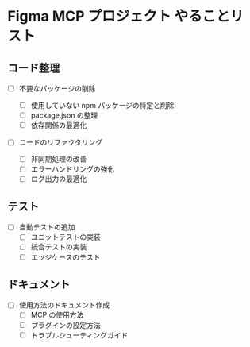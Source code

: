 # Figma MCP プロジェクト やることリスト

## コード整理

- [ ] 不要なパッケージの削除

  - [ ] 使用していない npm パッケージの特定と削除
  - [ ] package.json の整理
  - [ ] 依存関係の最適化

- [ ] コードのリファクタリング
  - [ ] 非同期処理の改善
  - [ ] エラーハンドリングの強化
  - [ ] ログ出力の最適化

## テスト

- [ ] 自動テストの追加
  - [ ] ユニットテストの実装
  - [ ] 統合テストの実装
  - [ ] エッジケースのテスト

## ドキュメント

- [ ] 使用方法のドキュメント作成
  - [ ] MCP の使用方法
  - [ ] プラグインの設定方法
  - [ ] トラブルシューティングガイド
